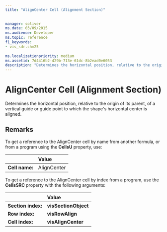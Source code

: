```yaml
---
title: "AlignCenter Cell (Alignment Section)"
 
 
manager: soliver
ms.date: 03/09/2015
ms.audience: Developer
ms.topic: reference
f1_keywords:
- vis_sdr.chm25
 
ms.localizationpriority: medium
ms.assetid: 7d4416b2-429b-713e-61dc-8b2ead0e6053
description: "Determines the horizontal position, relative to the origin of its parent, of a vertical guide or guide point to which the shape's horizontal center is aligned."
---
```


# AlignCenter Cell (Alignment Section)

Determines the horizontal position, relative to the origin of its parent, of a vertical guide or guide point to which the shape's horizontal center is aligned.
  
## Remarks

To get a reference to the AlignCenter cell by name from another formula, or from a program using the **CellsU** property, use: 
  
||Value |
|:-----|:-----|
| **Cell name:**  <br/> | AlignCenter  <br/> |
   
To get a reference to the AlignCenter cell by index from a program, use the **CellsSRC** property with the following arguments: 
  
||Value |
|:-----|:-----|
| **Section index:**  <br/> |**visSectionObject** <br/> |
| **Row index:**  <br/> |**visRowAlign** <br/> |
| **Cell index:**  <br/> |**visAlignCenter** <br/> |
   

